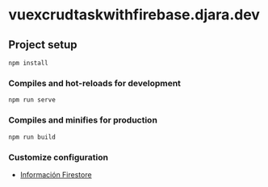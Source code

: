 # vuexcrudtaskwithfirebase.djara.dev

## Project setup

```
npm install
```

### Compiles and hot-reloads for development

```
npm run serve
```

### Compiles and minifies for production

```
npm run build
```

### Customize configuration

- [Información Firestore](https://firebase.google.com/docs/firestore/quickstart?authuser=0)
